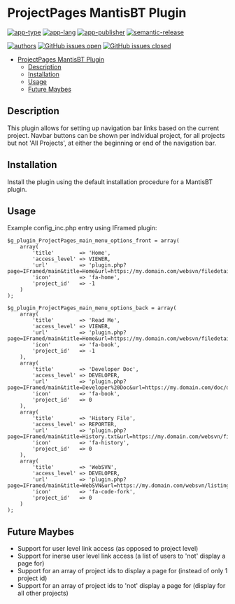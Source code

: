 # ProjectPages MantisBT Plugin

[![app-type](https://img.shields.io/badge/category-mantisbt%20plugins-blue.svg)](https://github.com/spmeesseman)
[![app-lang](https://img.shields.io/badge/language-php-blue.svg)](https://github.com/spmeesseman)
[![app-publisher](https://img.shields.io/badge/%20%20%F0%9F%93%A6%F0%9F%9A%80-app--publisher-e10000.svg)](https://github.com/spmeesseman/app-publisher)
[![semantic-release](https://img.shields.io/badge/%20%20%F0%9F%93%A6%F0%9F%9A%80-semantic--release-e10079.svg)](https://github.com/semantic-release/semantic-release)

[![authors](https://img.shields.io/badge/authors-scott%20meesseman-6F02B5.svg?logo=visual%20studio%20code)](https://github.com/spmeesseman)
[![GitHub issues open](https://img.shields.io/github/issues-raw/spmeesseman/mantisbt%2dplugins.svg?maxAge=2592000&logo=github)](https://github.com/spmeesseman/mantisbt-plugins/issues)
[![GitHub issues closed](https://img.shields.io/github/issues-closed-raw/spmeesseman/mantisbt%2dplugins.svg?maxAge=2592000&logo=github)](https://github.com/spmeesseman/mantisbt-plugins/issues)

- [ProjectPages MantisBT Plugin](#ProjectPages-MantisBT-Plugin)
  - [Description](#Description)
  - [Installation](#Installation)
  - [Usage](#Usage)
  - [Future Maybes](#Future-Maybes)

## Description

This plugin allows for setting up navigation bar links based on the current project.  Navbar buttons can be shown per individual project, for all projects but not 'All Projects', at either the beginning or end of the navigation bar.

## Installation

Install the plugin using the default installation procedure for a MantisBT plugin.

## Usage

Example config_inc.php entry using IFramed plugin:

    $g_plugin_ProjectPages_main_menu_options_front = array(
        array(
            'title'        => 'Home',
            'access_level' => VIEWER,
            'url'          => 'plugin.php?page=IFramed/main&title=Home&url=https://my.domain.com/websvn/filedetails.php%3Frepname=pja%26path=%2Fproject_name%2Ftrunk%2FREADME.md%26usemime=1',
            'icon'         => 'fa-home',
            'project_id'   => -1
        )
    );

    $g_plugin_ProjectPages_main_menu_options_back = array(
        array(
            'title'        => 'Read Me',
            'access_level' => VIEWER,
            'url'          => 'plugin.php?page=IFramed/main&title=Home&url=https://my.domain.com/websvn/filedetails.php%3Frepname=pja%26path=%2Fproject_name%2Ftrunk%2FREADME.md%26usemime=1',
            'icon'         => 'fa-book',
            'project_id'   => -1
        ),
        array(
            'title'        => 'Developer Doc',
            'access_level' => DEVELOPER,
            'url'          => 'plugin.php?page=IFramed/main&title=Developer%20Doc&url=https://my.domain.com/doc/developernotes.md',
            'icon'         => 'fa-book',
            'project_id'   => 0
        ),
        array(
            'title'        => 'History File',
            'access_level' => REPORTER,
            'url'          => 'plugin.php?page=IFramed/main&title=History.txt&url=https://my.domain.com/websvn/filedetails.php%3Frepname=pja%26path=%2Fproject_name%2Ftrunk%2Fdoc%2Fhistory.txt%26usemime=1',
            'icon'         => 'fa-history',
            'project_id'   => 0
        ),
        array(
            'title'        => 'WebSVN',
            'access_level' => DEVELOPER,
            'url'          => 'plugin.php?page=IFramed/main&title=WebSVN&url=https://my.domain.com/websvn/listing.php%3Frepname=pja%26path=%2Fproject_name%2Ftrunk%2F',
            'icon'         => 'fa-code-fork',
            'project_id'   => 0
        )
    );

## Future Maybes

- Support for user level link access (as opposed to project level)
- Support for inerse user level link access (a list of users to 'not' display a page for)
- Support for an array of project ids to display a page for (instead of only 1 project id)
- Support for an array of project ids to 'not' display a page for (display for all other projects)
